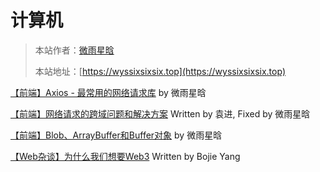 # 计算机

> 本站作者：[微雨星晗](https://github.com/wyxh2004)
>
> 本站地址：[https://wyssixsixsix.top](https://wyssixsixsix.top)


[【前端】Axios - 最常用的网络请求库](Axios.md) by 微雨星晗

[【前端】网络请求的跨域问题和解决方案](跨域问题和解决方案.md) Written by 袁进, Fixed by 微雨星晗

[【前端】Blob、ArrayBuffer和Buffer对象](Blob、ArrayBuffer、Buffer.md) by 微雨星晗

[【Web杂谈】为什么我们想要Web3](为什么我们想要Web3.md) Written by Bojie Yang



